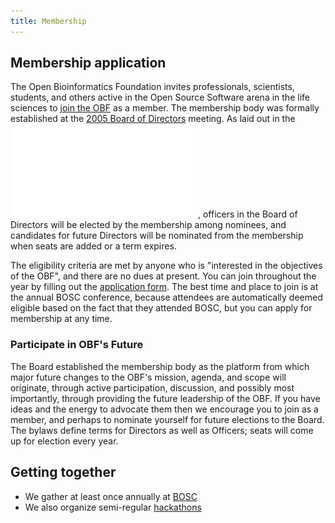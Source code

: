 ```yaml
---
title: Membership
---
```


Membership application
----------------------

The Open Bioinformatics Foundation invites professionals, scientists,
students, and others active in the Open Source Software arena in the
life sciences to [join the
OBF](https://docs.google.com/forms/d/1aybVPb8F0pG6TNdUH0_BxMhOmfkQ-ARB4iun16mv6Ow/viewform)
as a member. The membership body was formally established at the [2005
Board of Directors](Minutes:2005_BOSC_Meeting "wikilink") meeting. As
laid out in the ![OBF Bylaws](OBF-Bylaws.pdf "fig:OBF Bylaws"), officers
in the Board of Directors will be elected by the membership among
nominees, and candidates for future Directors will be nominated from the
membership when seats are added or a term expires.

The eligibility criteria are met by anyone who is "interested in the
objectives of the OBF", and there are no dues at present. You can join
throughout the year by filling out the [application
form](https://docs.google.com/forms/d/1aybVPb8F0pG6TNdUH0_BxMhOmfkQ-ARB4iun16mv6Ow/viewform).
The best time and place to join is at the annual BOSC conference,
because attendees are automatically deemed eligible based on the fact
that they attended BOSC, but you can apply for membership at any time.

### Participate in OBF's Future

The Board established the membership body as the platform from which
major future changes to the OBF's mission, agenda, and scope will
originate, through active participation, discussion, and possibly most
importantly, through providing the future leadership of the OBF. If you
have ideas and the energy to advocate them then we encourage you to join
as a member, and perhaps to nominate yourself for future elections to
the Board. The bylaws define terms for Directors as well as Officers;
seats will come up for election every year.

Getting together
----------------

-   We gather at least once annually at [BOSC](BOSC "wikilink")
-   We also organize semi-regular [hackathons](hackathon "wikilink")

